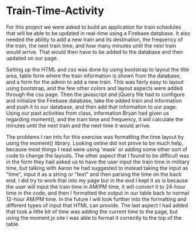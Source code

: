 # Train-Time-Activity

For this project we were asked to build an application for train schedules that will be able to be updated in real-time using a Firebase database.  It also needed the ability to add a new train and its destination, the frequency of the train, the next train time, and how many minutes until the next train would arrive.  That would then have to be added to the database and then updated on our page.

Setting up the HTML and css was done by using bootstrap to layout the title area, table form where the train information is shown from the database, and a form for the admin to add a new train.  This was fairly easy to layout using bootstrap, and the few other colors and layout aspects were added through the css page.  Then the javascript and jQuery file had to configure and initialize the Firebase database, take the added train and information and push it to our database, and then add that information to our page.  Using our past activities from class, information Bryan had given us regarding moment(), and the train time and frequency, it will calculate the minutes until the next train and the next time it would arrive.

The problems I ran into for this exercise was formatting the time layout by using the moment() library.  Looking online did not prove to be much help, because most things I read were using 'mask' or adding some other sort of code to change the layouts.  The other aspect that I found to be difficult was in the form they had asked us to have the user input the train time in military time, but talking with Aaron he had suggested to instead taking the input as "time", input it as a string or "text" and then parsing the time on the back end.  I did try to work that into my page but in the end I kept it as is because the user will input the train time in AM/PM time, it will convert it to 24-hour time in the code, and then I formatted the output in our table back to normal 12-hour AM/PM time.  In the future I will look further into the formatting and different types of input that HTML can provide.  The last aspect I had added that took a little bit of time was adding the current time to the page, but using the moment.js site I was able to format it correctly to the top of the table.